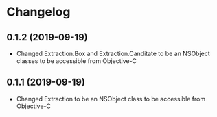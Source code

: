 Changelog
=========

0.1.2 (2019-09-19)
------------------

-   Changed Extraction.Box and Extraction.Canditate to be an NSObject classes to be accessible from Objective-C

0.1.1 (2019-09-19)
------------------

-   Changed Extraction to be an NSObject class to be accessible from Objective-C
